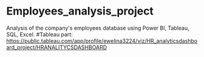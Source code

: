 # Employees_analysis_project
Analysis of the company's employees database using Power BI, Tableau, SQL, Excel.
#Tableau part:
https://public.tableau.com/app/profile/ewelina3224/viz/HR_analyticsdashboard_project/HRANALITYCSDASHBOARD
